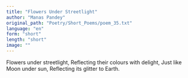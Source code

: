 ```yaml
---
title: "Flowers Under Streetlight"
author: "Manas Pandey"
original_path: "Poetry/Short_Poems/poem_35.txt"
language: "en"
form: "short"
length: "short"
image: ""
---
```

Flowers under streetlight,
Reflecting their colours with delight,
Just like Moon under sun,
Reflecting its glitter to Earth.